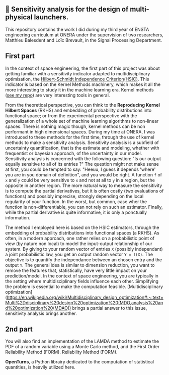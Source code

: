 ## 🚀 Sensitivity analysis for the design of multi-physical launchers.

This repository contains the work I did during my third year of ENSTA engineering curriculum at ONERA under the supervision of two researchers, Matthieu Balesdent and Loïc Brevault, in the Signal Processing Department.

## First part
In the context of space engineering, the first part of this project was about getting familiar with a sensitivity indicator adapted to multidisciplinary optimisation,
the [Hilbert-Schmidt Independence Criterion(HSIC)](https://www.sciencedirect.com/science/article/abs/pii/S0950705121008297). This indicator is based on the Kernel Methods machinery, which makes it all the more interesting to study it in the machine learning era. Kernel methods ([see my repo](https://github.com/roomate/MVA-Projects/tree/master/Kernel_Methods)) are very interesting tools in general. 

From the theoretical perspective, you can think to the **Reproducing Kernel Hilbert Spaces** (RKHS) and embedding of probability distributions into functional space; or from the experimental perspective with the generalization of a whole set of machine learning algorithms to non-linear spaces. There is nothing magic though, kernel methods can be non performant in high dimensional spaces. During my time at ONERA, I was introduced to these methods for the first time, through the use of kernel methods to make a sensitivity analysis. Sensitivity analysis is a subfield of uncertainty quantification, that is the estimate and modeling, whether with frequentist or bayesian approach, of the uncertainty in our model. Sensitivity analysis is concerned with the following question: "Is our output equally sensitive to all of its entries ?" The question might not make sense at first, you could be tempted to say: "Heeuu, I guess it depends 'where' you are in you domain of definition", and you would be right. A function `f` of `x` and `y` could be  very sensitive to `x` and not at all to `y` in a region, but the opposite in another region. The more natural way to measure the sensitivity is to compute the partial derivatives, but it is often costly (two evaluations of functions) and possibly imprecise, strongly depending on the local regularity of your function. In the worst, but common, case wher the function is non-differentiable, you can not rely on such an estimator. Finally, while the partial derivative is quite informative, it is only a ponctually information. 

The method I employed here is based on the HSIC estimators, through the embedding of probability distributions into functional spaces (a RKHS). As often, in a modern approach, one rather relies on a probabilistic point of view (by nature non local) to model the input-output relationship of our system. By giving to your random vector of entries `X` (possibly independant) a joint probabilistic law, you get an output random vector `Y = f(X)`. The objective is to quantify the independance between an chosen entry and the output `Y`. The general idea is similar to dimension reduction, you want to remove the features that, statistically, have very little impact on your prediction/model. In the context of space engineering, you are typically in the setting where multidisciplinary fields influence each other. Simplifying the problem is essential to make the computation feasible. [Multidisciplinary optimization](https://en.wikipedia.org/wiki/Multidisciplinary_design_optimization#:~:text=Multi%2Ddisciplinary%20design%20optimization%20(MDO,analysis%20and%20optimization%20(MDAO)) brings a partial answer to this issue, sensitivity analysis brings another.  

## 2nd part

You will also find an implementation of the LAMDA method to estimate the PDF of a random variable using a Monte Carlo method, and the First Order Reliability Method (FORM).
Reliability Method (FORM).

**OpenTurns**, a Python librairy dedicated to the computation of statistical quantities, is heavily utilized here.
